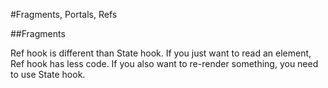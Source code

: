 #Fragments, Portals, Refs


##Fragments


Ref hook is different than State hook. If you just want to read an element, Ref hook has less code. If you also want to re-render something, you need to use State hook.